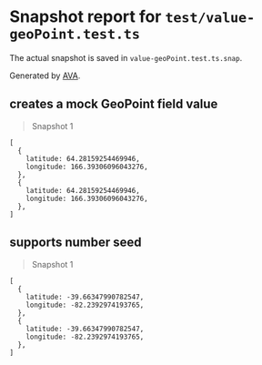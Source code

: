 # Snapshot report for `test/value-geoPoint.test.ts`

The actual snapshot is saved in `value-geoPoint.test.ts.snap`.

Generated by [AVA](https://avajs.dev).

## creates a mock GeoPoint field value

> Snapshot 1

    [
      {
        latitude: 64.28159254469946,
        longitude: 166.39306096043276,
      },
      {
        latitude: 64.28159254469946,
        longitude: 166.39306096043276,
      },
    ]

## supports number seed

> Snapshot 1

    [
      {
        latitude: -39.66347990782547,
        longitude: -82.2392974193765,
      },
      {
        latitude: -39.66347990782547,
        longitude: -82.2392974193765,
      },
    ]
